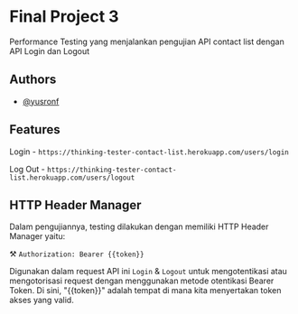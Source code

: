 
# Final Project 3

Performance Testing yang menjalankan pengujian API contact list dengan API Login dan Logout




## Authors

- [@yusronf](https://yusronfadillah.net/)


## Features
Login - `https://thinking-tester-contact-list.herokuapp.com/users/login`

Log Out - `https://thinking-tester-contact-list.herokuapp.com/users/logout`


## HTTP Header Manager

Dalam pengujiannya, testing dilakukan dengan memiliki HTTP Header Manager yaitu:

⚒️ `Authorization: Bearer {{token}}`

Digunakan dalam request API ini `Login` & `Logout` untuk mengotentikasi atau mengotorisasi request dengan menggunakan metode otentikasi Bearer Token. Di sini, "{{token}}" adalah tempat di mana kita menyertakan token akses yang valid.

